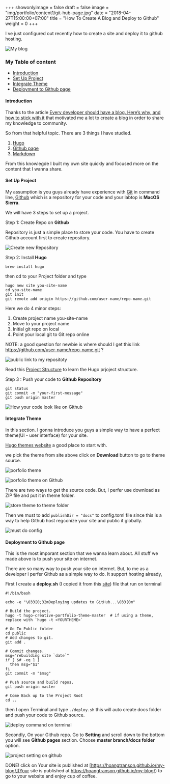 +++
showonlyimage = false
draft = false
image = "img/portfolio/content1/git-hub-page.jpg"
date = "2018-04-27T15:00:00+07:00"
title = "How To Create A Blog and Deploy to Github"
weight = 0
+++

I ve just configured out recently how to create a site and deploy it to github hosting.
<!--more-->

![My blog][1]

### My Table of content

- [Introduction](#introduction)
- [Set Up Project](#setup-project)
- [Integrate Theme](#integrate-theme)
- [Deployment to Github page](#deployment)

#### Introduction <a name="introduction"></a>

Thanks to the article [Every developer should have a blog. Here’s why, and how to stick with it](https://medium.freecodecamp.org/every-developer-should-have-a-blog-heres-why-and-how-to-stick-with-it-5fd55a247fbf) that motivated me a lot to create a blog in order to share my knowledge to community.

So from that helpful topic. There are 3 things I have studied.

1. [Hugo](https://gohugo.io/)
2. [Github page](https://help.github.com/articles/what-is-github-pages/)
3. [Markdown](https://github.com/adam-p/markdown-here)

From this knowlegde I built my own site quickly and focused more on the content that I wanna share.

#### Set Up Project <a name="setup-project"></a>

My assumption is you guys already have experience with [Git](https://git-scm.com/docs/git) in command line, [Github](https://github.com/) which is a repository for your code and your labtop is **MacOS Sierra**.

We will have 3 steps to set up a project.

Step 1: Create Repo on **Github**

Repository is just a simple place to store your code. You have to create Github account first to create repository.

![Create new Repository][2]

Step 2: Install **Hugo**

```
brew install hugo
```

then cd to your Project folder and type

```
hugo new site you-site-name
cd you-site-name
git init
git remote add origin https://github.com/user-name/repo-name.git
```
Here we do 4 minor steps:

 1. Create project name you-site-name
 2. Move to your project name
 3. Initial git repo on local
 4. Point your local git to Git repo online

NOTE: a good question for newbie is where should I get this link https://github.com/user-name/repo-name.git ?

![public link to my repositoty][3]

Read this [Project Structure](https://gohugo.io/getting-started/directory-structure/) to learn the Hugo prjoject structure.

Step 3 : Push your code to **Github Repository**
```
git status
git commit -m "your-first-message"
git push origin master
```

![How your code look like on Github][4]

#### Integrate Theme <a name="integrate-theme"></a>

In this section. I gonna introduce you guys a simple way to have a perfect theme(UI - user interface) for your site.

[Hugo themes website](https://themes.gohugo.io/) a good place to start with.

we pick the theme from site above click on **Download** button to go to theme source.

![porfolio theme][5]

![porfolio theme on Github][6]

There are two ways to get the source code. But, I perfer use download as ZIP file and put it in theme folder.

![store theme to theme folder][7]

Then we must to add `publishDir = "docs"` to config.toml file since this is a way to help Github host regconize your site and public it globally.

![must do config][8]

#### Deployment to Github page <a name="deployment"></a>

This is the most imporant section that we wanna learn about. All stuff we made above is to push your site on internet.

There are so many way to push your site on internet. But, to me as a developer i perfer Github as a simple way to do. It support hosting already,

First I create a **deploy.sh** (I copied it from this [site](https://gohugo.io/hosting-and-deployment/hosting-on-github/)) file that run on terminal

```
#!/bin/bash

echo -e "\033[0;32mDeploying updates to GitHub...\033[0m"

# Build the project.
hugo -t hugo-creative-portfolio-theme-master  # if using a theme, replace with `hugo -t <YOURTHEME>`

# Go To Public folder
cd public
# Add changes to git.
git add .

# Commit changes.
msg="rebuilding site `date`"
if [ $# -eq 1 ]
  then msg="$1"
fi
git commit -m "$msg"

# Push source and build repos.
git push origin master

# Come Back up to the Project Root
cd ..
```

then I open Terminal and type `./deploy.sh` this will auto create docs folder and push your code to Github source.

![deploy command on terminal][9]

Secondly, On your Github repo. Go to **Setting** and scroll down to the bottom you will see **Github pages** section. Choose **master branch/docs folder** option.

![project setting on github][10]

DONE! click on Your site is published at [https://hoangtranson.github.io/my-blog/](Your site is published at https://hoangtranson.github.io/my-blog/) to go to your website and enjoy cup of coffee.

[1]: /my-blog/img/portfolio/content1/my-Blog.jpg
[2]: /my-blog/img/portfolio/content1/step1.jpg
[3]: /my-blog/img/portfolio/content1/step2.jpg
[4]: /my-blog/img/portfolio/content1/step3.jpg
[5]: /my-blog/img/portfolio/content1/theme_site.jpg
[6]: /my-blog/img/portfolio/content1/theme_source.jpg
[7]: /my-blog/img/portfolio/content1/place_to_store_theme.jpg
[8]: /my-blog/img/portfolio/content1/must_do_config.jpg
[9]: /my-blog/img/portfolio/content1/deploy_blog.jpg
[10]: /my-blog/img/portfolio/content1/project_setting.jpg